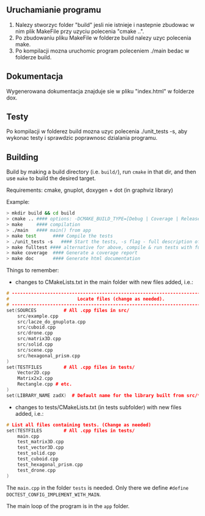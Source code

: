 
## Uruchamianie programu
1. Nalezy stworzyc folder "build" jesli nie istnieje i nastepnie zbudowac w nim plik MakeFile przy uzyciu polecenia "cmake ..".
2. Po zbudowaniu pliku MakeFile w folderze build nalezy uzyc polecenia make.
3. Po kompilacji mozna uruchomic program poleceniem ./main bedac w folderze build.

## Dokumentacja
Wygenerowana dokumentacja znajduje sie w pliku "index.html" w folderze dox.

## Testy
Po kompilacji w folderez build mozna uzyc polecenia ./unit_tests -s, aby wykonac testy i sprawdzic poprawnosc dzialania programu.

## Building

Build by making a build directory (i.e. `build/`), run `cmake` in that dir, and then use `make` to build the desired target.

Requirements: cmake, gnuplot, doxygen + dot (in graphviz library)

Example:

``` bash
> mkdir build && cd build
> cmake .. #### options: -DCMAKE_BUILD_TYPE=[Debug | Coverage | Release], Debug is default
> make     #### compilation
> ./main   #### main() from app
> make test      #### Compile the tests
> ./unit_tests -s   #### Start the tests, -s flag - full description of each case
> make fulltest #### alternative for above, compile & run tests with full decription
> make coverage  #### Generate a coverage report
> make doc       #### Generate html documentation
```

Things to remember:
* changes to CMakeLists.txt in the main folder with new files added, i.e.:
```cpp
# --------------------------------------------------------------------------------
#                         Locate files (change as needed).
# --------------------------------------------------------------------------------
set(SOURCES          # All .cpp files in src/
    src/example.cpp
    src/lacze_do_gnuplota.cpp
    src/cuboid.cpp
    src/drone.cpp
    src/matrix3D.cpp
    src/solid.cpp
    src/scene.cpp
    src/hexagonal_prism.cpp
)
set(TESTFILES        # All .cpp files in tests/
    Vector2D.cpp
    Matrix2x2.cpp
    Rectangle.cpp # etc.
)
set(LIBRARY_NAME zadX)  # Default name for the library built from src/*.cpp (change if you wish)
```
* changes to tests/CMakeLists.txt (in tests subfolder) with new files added, i.e.:
```cpp
# List all files containing tests. (Change as needed)
set(TESTFILES        # All .cpp files in tests/
    main.cpp
    test_matrix3D.cpp
    test_vector3D.cpp
    test_solid.cpp
    test_cuboid.cpp
    test_hexagonal_prism.cpp
    test_drone.cpp
)
```
The `main.cpp` in the folder `tests` is needed. Only there we define `#define DOCTEST_CONFIG_IMPLEMENT_WITH_MAIN`.

The main loop of the program is in the `app` folder.

